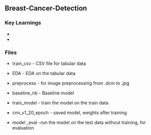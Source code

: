 ## Breast-Cancer-Detection


 
### Key Learnings

- 

- 


### Files

- train_csv - CSV file for tabular data

- EDA - EDA on the tabular data 

- preprocess - for image preprocessing from .dcm to .jpg

- baseline_nb - Baseline model

- train_model - train the model on the train data

- cnn_v1_20_epoch - saved model, weights after training

- model _eval -run the model on the test data without training, for evaluation

